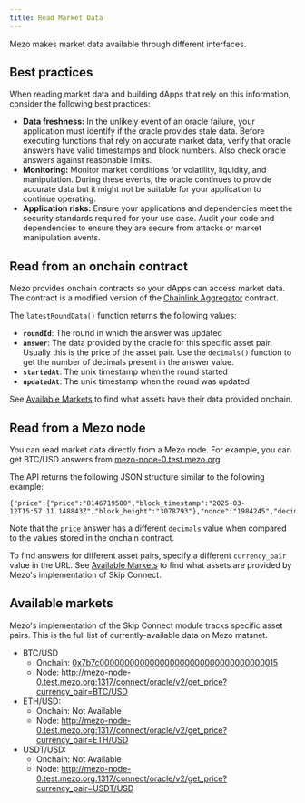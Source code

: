 ```yaml
---
title: Read Market Data
---
```


Mezo makes market data available through different interfaces. 

## Best practices

When reading market data and building dApps that rely on this information, consider the following best practices:

- **Data freshness:** In the unlikely event of an oracle failure, your application must identify if the oracle provides stale data. Before executing functions that rely on accurate market data, verify that oracle answers have valid timestamps and block numbers. Also check oracle answers against reasonable limits.
- **Monitoring:** Monitor market conditions for volatility, liquidity, and manipulation. During these events, the oracle continues to provide accurate data but it might not be suitable for your application to continue operating.
- **Application risks:** Ensure your applications and dependencies meet the security standards required for your use case. Audit your code and dependencies to ensure they are secure from attacks or market manipulation events. 

## Read from an onchain contract

Mezo provides onchain contracts so your dApps can access market data. The contract is a modified version of the [Chainlink Aggregator](https://github.com/smartcontractkit/libocr/blob/9e4afd8896f365b964bdf769ca28f373a3fb0300/contract/AccessControlledOffchainAggregator.sol) contract.

The `latestRoundData()` function returns the following values:

- **`roundId`**: The round in which the answer was updated
- **`answer`**: The data provided by the oracle for this specific asset pair. Usually this is the price of the asset pair. Use the `decimals()` function to get the number of decimals present in the answer value.
- **`startedAt`**: The unix timestamp when the round started
- **`updatedAt`**: The unix timestamp when the round was updated

See [Available Markets](#available-markets) to find what assets have their data provided onchain. 

## Read from a Mezo node

You can read market data directly from a Mezo node. For example, you can get BTC/USD answers from [mezo-node-0.test.mezo.org](http://mezo-node-0.test.mezo.org:1317/connect/oracle/v2/get_price?currency_pair=BTC/USD).

The API returns the following JSON structure similar to the following example:

```
{"price":{"price":"8146719580","block_timestamp":"2025-03-12T15:57:11.148843Z","block_height":"3078793"},"nonce":"1984245","decimals":"5","id":"0"}
```

Note that the `price` answer has a different `decimals` value when compared to the values stored in the onchain contract.

To find answers for different asset pairs, specify a different `currency_pair` value in the URL. See [Available Markets](#available-markets) to find what assets are provided by Mezo's implementation of Skip Connect.


## Available markets

Mezo's implementation of the Skip Connect module tracks specific asset pairs. This is the full list of currently-available data on Mezo matsnet.

- BTC/USD
    - Onchain: [0x7b7c000000000000000000000000000000000015](https://explorer.test.mezo.org/address/0x7b7c000000000000000000000000000000000015)
    - Node: http://mezo-node-0.test.mezo.org:1317/connect/oracle/v2/get_price?currency_pair=BTC/USD
- ETH/USD:
    - Onchain: Not Available
    - Node: http://mezo-node-0.test.mezo.org:1317/connect/oracle/v2/get_price?currency_pair=ETH/USD
- USDT/USD: 
    - Onchain: Not Available
    - Node: http://mezo-node-0.test.mezo.org:1317/connect/oracle/v2/get_price?currency_pair=USDT/USD

